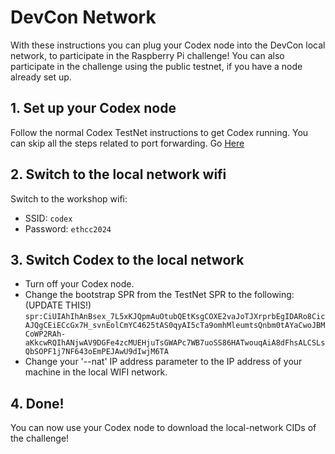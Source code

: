 # DevCon Network
With these instructions you can plug your Codex node into the DevCon local network, to participate in the Raspberry Pi challenge!
You can also participate in the challenge using the public testnet, if you have a node already set up.

## 1. Set up your Codex node
Follow the normal Codex TestNet instructions to get Codex running. You can skip all the steps related to port forwarding.
Go [Here](https://docs.codex.storage)

## 2. Switch to the local network wifi
Switch to the workshop wifi:
- SSID: `codex`
- Password: `ethcc2024`

## 3. Switch Codex to the local network
- Turn off your Codex node.
- Change the bootstrap SPR from the TestNet SPR to the following: (UPDATE THIS!) `spr:CiUIAhIhAnBsex_7L5xKJQpmAuOtubQEtKsgCOXE2vaJoTJXrprbEgIDARo8CicAJQgCEiECcGx7H_svnEolCmYC4625tAS0qyAI5cTa9omhMleumtsQnbm0tAYaCwoJBMCoWP2RAh-aKkcwRQIhANjwAV9DGFe4zcMUEHjuTsGWAPc7WB7uoSS86HATwouqAiA8dFhsALCSLsQbSOPF1j7NF643oEmPEJAwU9dIwjM6TA`
- Change your '--nat' IP address parameter to the IP address of your machine in the local WIFI network.

## 4. Done!
You can now use your Codex node to download the local-network CIDs of the challenge!
